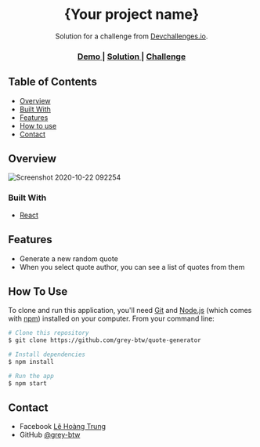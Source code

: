 <!-- Please update value in the {}  -->

<h1 align="center">{Your project name}</h1>

<div align="center">
   Solution for a challenge from  <a href="http://devchallenges.io" target="_blank">Devchallenges.io</a>.
</div>

<div align="center">
  <h3>
    <a href="https://grey-btw.github.io/quote-generator/">
      Demo
    </a>
    <span> | </span>
    <a href="https://devchallenges.io/solutions/hd8CRbBLxYhDQbBvye8R">
      Solution
    </a>
    <span> | </span>
    <a href="https://devchallenges.io/challenges/8Y3J4ucAMQpSnYTwwWW8">
      Challenge
    </a>
  </h3>
</div>

## Table of Contents

- [Overview](#overview)
- [Built With](#built-with)
- [Features](#features)
- [How to use](#how-to-use)
- [Contact](#contact)

## Overview

![Screenshot 2020-10-22 092254](https://user-images.githubusercontent.com/50090727/96817039-ae55ee00-1448-11eb-8c98-f8c252c87cfa.png)


### Built With

- [React](https://reactjs.org/)

## Features
- Generate a new random quote
- When you select quote author, you can see a list of quotes from them

## How To Use

To clone and run this application, you'll need [Git](https://git-scm.com) and [Node.js](https://nodejs.org/en/download/) (which comes with [npm](http://npmjs.com)) installed on your computer. From your command line:

```bash
# Clone this repository
$ git clone https://github.com/grey-btw/quote-generator

# Install dependencies
$ npm install

# Run the app
$ npm start
```

## Contact

- Facebook [Lê Hoàng Trung](https://www.facebook.com/trun.lht.33/)
- GitHub [@grey-btw](https://github.com/grey-btw)
